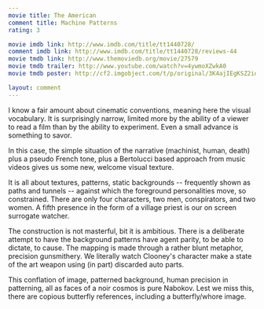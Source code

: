 ```yaml
---
movie title: The American
comment title: Machine Patterns
rating: 3

movie imdb link: http://www.imdb.com/title/tt1440728/
comment imdb link: http://www.imdb.com/title/tt1440728/reviews-44
movie tmdb link: http://www.themoviedb.org/movie/27579
movie tmdb trailer: http://www.youtube.com/watch?v=4ywmoXZwkA0
movie tmdb poster: http://cf2.imgobject.com/t/p/original/3K4ajIEgKSZ2iqXPrE9jHjySaN0.jpg

layout: comment
---
```


I know a fair amount about cinematic conventions, meaning here the visual vocabulary. It is surprisingly narrow, limited more by the ability of a viewer to read a film than by the ability to experiment. Even a small advance is something to savor. 

In this case, the simple situation of the narrative (machinist, human, death) plus a pseudo French tone, plus a Bertolucci based approach from music videos gives us some new, welcome visual texture. 

It is all about textures, patterns, static backgrounds -- frequently shown as paths and tunnels -- against which the foreground personalities move, so constrained. There are only four characters, two men, conspirators, and two women. A fifth presence in the form of a village priest is our on screen surrogate watcher. 

The construction is not masterful, bit it is ambitious. There is a deliberate attempt to have the background patterns have agent parity, to be able to dictate, to cause. The mapping is made through a rather blunt metaphor, precision gunsmithery. We literally watch Clooney's character make a state of the art weapon using (in part) discarded auto parts. 

This conflation of image, patterned background, human precision in patterning, all as faces of a noir cosmos is pure Nabokov. Lest we miss this, there are copious butterfly references, including a butterfly/whore image.